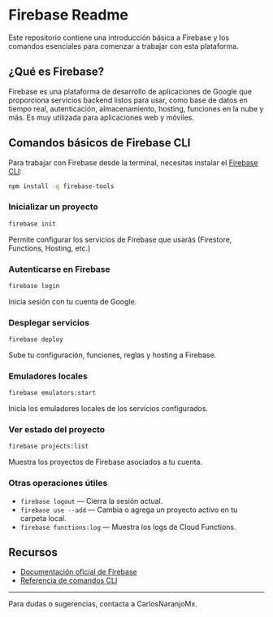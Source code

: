 # Firebase Readme

Este repositorio contiene una introducción básica a Firebase y los comandos esenciales para comenzar a trabajar con esta plataforma.

## ¿Qué es Firebase?
Firebase es una plataforma de desarrollo de aplicaciones de Google que proporciona servicios backend listos para usar, como base de datos en tiempo real, autenticación, almacenamiento, hosting, funciones en la nube y más. Es muy utilizada para aplicaciones web y móviles.

## Comandos básicos de Firebase CLI
Para trabajar con Firebase desde la terminal, necesitas instalar el [Firebase CLI](https://firebase.google.com/docs/cli):

```sh
npm install -g firebase-tools
```

### Inicializar un proyecto
```sh
firebase init
```
Permite configurar los servicios de Firebase que usarás (Firestore, Functions, Hosting, etc.)

### Autenticarse en Firebase
```sh
firebase login
```
Inicia sesión con tu cuenta de Google.

### Desplegar servicios
```sh
firebase deploy
```
Sube tu configuración, funciones, reglas y hosting a Firebase.

### Emuladores locales
```sh
firebase emulators:start
```
Inicia los emuladores locales de los servicios configurados.

### Ver estado del proyecto
```sh
firebase projects:list
```
Muestra los proyectos de Firebase asociados a tu cuenta.

### Otras operaciones útiles
- `firebase logout` — Cierra la sesión actual.
- `firebase use --add` — Cambia o agrega un proyecto activo en tu carpeta local.
- `firebase functions:log` — Muestra los logs de Cloud Functions.

## Recursos
- [Documentación oficial de Firebase](https://firebase.google.com/docs)
- [Referencia de comandos CLI](https://firebase.google.com/docs/cli#commands)

---

Para dudas o sugerencias, contacta a CarlosNaranjoMx.
